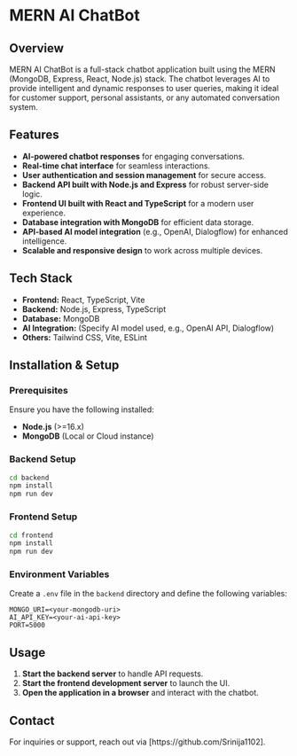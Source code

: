 # MERN AI ChatBot

## Overview

MERN AI ChatBot is a full-stack chatbot application built using the MERN (MongoDB, Express, React, Node.js) stack. The chatbot leverages AI to provide intelligent and dynamic responses to user queries, making it ideal for customer support, personal assistants, or any automated conversation system.

## Features

- **AI-powered chatbot responses** for engaging conversations.
- **Real-time chat interface** for seamless interactions.
- **User authentication and session management** for secure access.
- **Backend API built with Node.js and Express** for robust server-side logic.
- **Frontend UI built with React and TypeScript** for a modern user experience.
- **Database integration with MongoDB** for efficient data storage.
- **API-based AI model integration** (e.g., OpenAI, Dialogflow) for enhanced intelligence.
- **Scalable and responsive design** to work across multiple devices.

## Tech Stack

- **Frontend:** React, TypeScript, Vite
- **Backend:** Node.js, Express, TypeScript
- **Database:** MongoDB
- **AI Integration:** (Specify AI model used, e.g., OpenAI API, Dialogflow)
- **Others:** Tailwind CSS, Vite, ESLint

## Installation & Setup

### Prerequisites

Ensure you have the following installed:

- **Node.js** (>=16.x)
- **MongoDB** (Local or Cloud instance)

### Backend Setup

```sh
cd backend
npm install
npm run dev
```

### Frontend Setup

```sh
cd frontend
npm install
npm run dev
```

### Environment Variables

Create a `.env` file in the `backend` directory and define the following variables:

```
MONGO_URI=<your-mongodb-uri>
AI_API_KEY=<your-ai-api-key>
PORT=5000
```

## Usage

1. **Start the backend server** to handle API requests.
2. **Start the frontend development server** to launch the UI.
3. **Open the application in a browser** and interact with the chatbot.

## Contact

For inquiries or support, reach out via [https\://github.com/Srinija1102].
